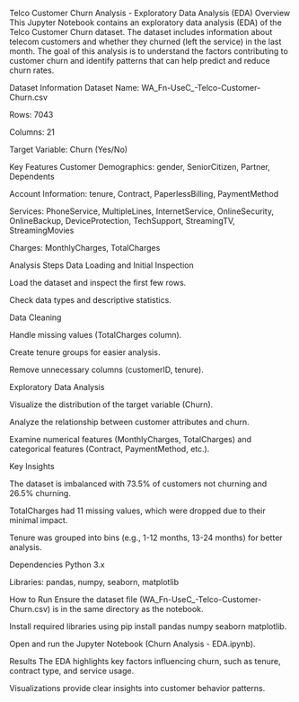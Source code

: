 Telco Customer Churn Analysis - Exploratory Data Analysis (EDA)
Overview
This Jupyter Notebook contains an exploratory data analysis (EDA) of the Telco Customer Churn dataset. The dataset includes information about telecom customers and whether they churned (left the service) in the last month. The goal of this analysis is to understand the factors contributing to customer churn and identify patterns that can help predict and reduce churn rates.

Dataset Information
Dataset Name: WA_Fn-UseC_-Telco-Customer-Churn.csv

Rows: 7043

Columns: 21

Target Variable: Churn (Yes/No)

Key Features
Customer Demographics: gender, SeniorCitizen, Partner, Dependents

Account Information: tenure, Contract, PaperlessBilling, PaymentMethod

Services: PhoneService, MultipleLines, InternetService, OnlineSecurity, OnlineBackup, DeviceProtection, TechSupport, StreamingTV, StreamingMovies

Charges: MonthlyCharges, TotalCharges

Analysis Steps
Data Loading and Initial Inspection

Load the dataset and inspect the first few rows.

Check data types and descriptive statistics.

Data Cleaning

Handle missing values (TotalCharges column).

Create tenure groups for easier analysis.

Remove unnecessary columns (customerID, tenure).

Exploratory Data Analysis

Visualize the distribution of the target variable (Churn).

Analyze the relationship between customer attributes and churn.

Examine numerical features (MonthlyCharges, TotalCharges) and categorical features (Contract, PaymentMethod, etc.).

Key Insights

The dataset is imbalanced with 73.5% of customers not churning and 26.5% churning.

TotalCharges had 11 missing values, which were dropped due to their minimal impact.

Tenure was grouped into bins (e.g., 1-12 months, 13-24 months) for better analysis.

Dependencies
Python 3.x

Libraries: pandas, numpy, seaborn, matplotlib

How to Run
Ensure the dataset file (WA_Fn-UseC_-Telco-Customer-Churn.csv) is in the same directory as the notebook.

Install required libraries using pip install pandas numpy seaborn matplotlib.

Open and run the Jupyter Notebook (Churn Analysis - EDA.ipynb).

Results
The EDA highlights key factors influencing churn, such as tenure, contract type, and service usage.

Visualizations provide clear insights into customer behavior patterns.
